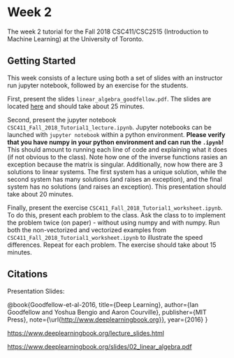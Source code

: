 # Week 2
The week 2 tutorial for the Fall 2018 CSC411/CSC2515 (Introduction to Machine Learning) at the University of Toronto.

## Getting Started

This week consists of a lecture using both a set of slides with an instructor run jupyter notebook, followed by an exercise for the students.
 
First, present the slides `linear_algebra_goodfellow.pdf`.  The slides are located [here](https://www.deeplearningbook.org/slides/02_linear_algebra.pdf) and should take about 25 minutes.

Second, present the jupyter notebook `CSC411_Fall_2018_Tutorial1_lecture.ipynb`.
Jupyter notebooks can be launched with `jupyter notebook` within a python environment.
<b>Please verify that you have numpy in your python environment and can run the `.ipynb`!</b>
This should amount to running each line of code and explaining what it does (if not obvious to the class).
Note how one of the inverse functions rasies an exception because the matrix is singular.
Additionally, now how there are 3 solutions to linear systems.
The first system has a unique solution, while the second system has many solutions (and raises an exception), and the final system has no solutions (and raises an exception).
This presentation should take about 20 minutes.

Finally, present the exercise `CSC411_Fall_2018_Tutorial1_worksheet.ipynb`.
To do this, present each problem to the class.
Ask the class to to implement the problem twice (on paper) - without using numpy and with numpy.
Run both the non-vectorized and vectorized examples from `CSC411_Fall_2018_Tutorial1_worksheet.ipynb` to illustrate the speed differences.
Repeat for each problem.
The exercise should take about 15 minutes.

## Citations

Presentation Slides:

@book{Goodfellow-et-al-2016,
    title={Deep Learning},
    author={Ian Goodfellow and Yoshua Bengio and Aaron Courville},
    publisher={MIT Press},
    note={\url{http://www.deeplearningbook.org}},
    year={2016}
}

https://www.deeplearningbook.org/lecture_slides.html

https://www.deeplearningbook.org/slides/02_linear_algebra.pdf

